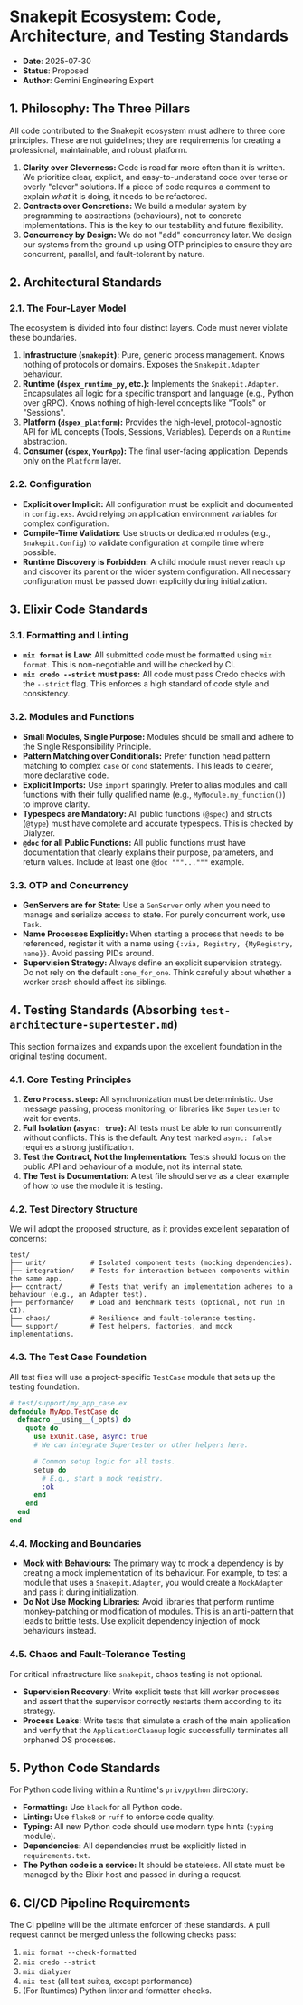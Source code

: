 # Snakepit Ecosystem: Code, Architecture, and Testing Standards

- **Date**: 2025-07-30
- **Status**: Proposed
- **Author**: Gemini Engineering Expert

## 1. Philosophy: The Three Pillars

All code contributed to the Snakepit ecosystem must adhere to three core principles. These are not guidelines; they are requirements for creating a professional, maintainable, and robust platform.

1.  **Clarity over Cleverness:** Code is read far more often than it is written. We prioritize clear, explicit, and easy-to-understand code over terse or overly "clever" solutions. If a piece of code requires a comment to explain *what* it is doing, it needs to be refactored.
2.  **Contracts over Concretions:** We build a modular system by programming to abstractions (behaviours), not to concrete implementations. This is the key to our testability and future flexibility.
3.  **Concurrency by Design:** We do not "add" concurrency later. We design our systems from the ground up using OTP principles to ensure they are concurrent, parallel, and fault-tolerant by nature.

## 2. Architectural Standards

### 2.1. The Four-Layer Model

The ecosystem is divided into four distinct layers. Code must never violate these boundaries.

1.  **Infrastructure (`snakepit`):** Pure, generic process management. Knows nothing of protocols or domains. Exposes the `Snakepit.Adapter` behaviour.
2.  **Runtime (`dspex_runtime_py`, etc.):** Implements the `Snakepit.Adapter`. Encapsulates all logic for a specific transport and language (e.g., Python over gRPC). Knows nothing of high-level concepts like "Tools" or "Sessions".
3.  **Platform (`dspex_platform`):** Provides the high-level, protocol-agnostic API for ML concepts (Tools, Sessions, Variables). Depends on a `Runtime` abstraction.
4.  **Consumer (`dspex`, `YourApp`):** The final user-facing application. Depends only on the `Platform` layer.

### 2.2. Configuration

- **Explicit over Implicit:** All configuration must be explicit and documented in `config.exs`. Avoid relying on application environment variables for complex configuration.
- **Compile-Time Validation:** Use structs or dedicated modules (e.g., `Snakepit.Config`) to validate configuration at compile time where possible.
- **Runtime Discovery is Forbidden:** A child module must never reach up and discover its parent or the wider system configuration. All necessary configuration must be passed down explicitly during initialization.

## 3. Elixir Code Standards

### 3.1. Formatting and Linting

- **`mix format` is Law:** All submitted code must be formatted using `mix format`. This is non-negotiable and will be checked by CI.
- **`mix credo --strict` must pass:** All code must pass Credo checks with the `--strict` flag. This enforces a high standard of code style and consistency.

### 3.2. Modules and Functions

- **Small Modules, Single Purpose:** Modules should be small and adhere to the Single Responsibility Principle.
- **Pattern Matching over Conditionals:** Prefer function head pattern matching to complex `case` or `cond` statements. This leads to clearer, more declarative code.
- **Explicit Imports:** Use `import` sparingly. Prefer to alias modules and call functions with their fully qualified name (e.g., `MyModule.my_function()`) to improve clarity.
- **Typespecs are Mandatory:** All public functions (`@spec`) and structs (`@type`) must have complete and accurate typespecs. This is checked by Dialyzer.
- **`@doc` for all Public Functions:** All public functions must have documentation that clearly explains their purpose, parameters, and return values. Include at least one `@doc """..."""` example.

### 3.3. OTP and Concurrency

- **GenServers are for State:** Use a `GenServer` only when you need to manage and serialize access to state. For purely concurrent work, use `Task`.
- **Name Processes Explicitly:** When starting a process that needs to be referenced, register it with a name using `{:via, Registry, {MyRegistry, name}}`. Avoid passing PIDs around.
- **Supervision Strategy:** Always define an explicit supervision strategy. Do not rely on the default `:one_for_one`. Think carefully about whether a worker crash should affect its siblings.

## 4. Testing Standards (Absorbing `test-architecture-supertester.md`)

This section formalizes and expands upon the excellent foundation in the original testing document.

### 4.1. Core Testing Principles

1.  **Zero `Process.sleep`:** All synchronization must be deterministic. Use message passing, process monitoring, or libraries like `Supertester` to wait for events.
2.  **Full Isolation (`async: true`):** All tests must be able to run concurrently without conflicts. This is the default. Any test marked `async: false` requires a strong justification.
3.  **Test the Contract, Not the Implementation:** Tests should focus on the public API and behaviour of a module, not its internal state.
4.  **The Test is Documentation:** A test file should serve as a clear example of how to use the module it is testing.

### 4.2. Test Directory Structure

We will adopt the proposed structure, as it provides excellent separation of concerns:

```
test/
├── unit/           # Isolated component tests (mocking dependencies).
├── integration/    # Tests for interaction between components within the same app.
├── contract/       # Tests that verify an implementation adheres to a behaviour (e.g., an Adapter test).
├── performance/    # Load and benchmark tests (optional, not run in CI).
├── chaos/          # Resilience and fault-tolerance testing.
└── support/        # Test helpers, factories, and mock implementations.
```

### 4.3. The Test Case Foundation

All test files will use a project-specific `TestCase` module that sets up the testing foundation.

```elixir
# test/support/my_app_case.ex
defmodule MyApp.TestCase do
  defmacro __using__(_opts) do
    quote do
      use ExUnit.Case, async: true
      # We can integrate Supertester or other helpers here.

      # Common setup logic for all tests.
      setup do
        # E.g., start a mock registry.
        :ok
      end
    end
  end
end
```

### 4.4. Mocking and Boundaries

- **Mock with Behaviours:** The primary way to mock a dependency is by creating a mock implementation of its behaviour. For example, to test a module that uses a `Snakepit.Adapter`, you would create a `MockAdapter` and pass it during initialization.
- **Do Not Use Mocking Libraries:** Avoid libraries that perform runtime monkey-patching or modification of modules. This is an anti-pattern that leads to brittle tests. Use explicit dependency injection of mock behaviours instead.

### 4.5. Chaos and Fault-Tolerance Testing

For critical infrastructure like `snakepit`, chaos testing is not optional.

- **Supervision Recovery:** Write explicit tests that kill worker processes and assert that the supervisor correctly restarts them according to its strategy.
- **Process Leaks:** Write tests that simulate a crash of the main application and verify that the `ApplicationCleanup` logic successfully terminates all orphaned OS processes.

## 5. Python Code Standards

For Python code living within a Runtime's `priv/python` directory:

- **Formatting:** Use `black` for all Python code.
- **Linting:** Use `flake8` or `ruff` to enforce code quality.
- **Typing:** All new Python code should use modern type hints (`typing` module).
- **Dependencies:** All dependencies must be explicitly listed in `requirements.txt`.
- **The Python code is a service:** It should be stateless. All state must be managed by the Elixir host and passed in during a request.

## 6. CI/CD Pipeline Requirements

The CI pipeline will be the ultimate enforcer of these standards. A pull request cannot be merged unless the following checks pass:

1.  `mix format --check-formatted`
2.  `mix credo --strict`
3.  `mix dialyzer`
4.  `mix test` (all test suites, except performance)
5.  (For Runtimes) Python linter and formatter checks.
